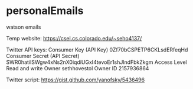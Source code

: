 # personalEmails
watson emails

Temp website:
https://csel.cs.colorado.edu/~seho4137/

Twitter API keys:
Consumer Key (API Key) 0Zf70bCSPETP6CKLsdERfeqHd
Consumer Secret (API Secret) SWR0hatiISWgw4xNs2nX0iqdiUGxI4tevoEr1shJlndFbkZkgm
Access Level Read and write
Owner sethhovestol
Owner ID 2157936864


Twitter script:
https://gist.github.com/yanofsky/5436496
